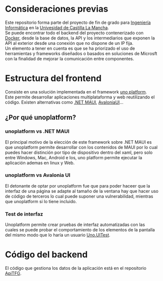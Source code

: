 # Consideraciones previas
Este repositorio forma parte del proyecto de fin de grado para [Ingeniería Informática](https://www.uclm.es/es/toledo/fcsociales/grado-informatica) en la [Univesidad de Castilla La Mancha](https://www.uclm.es/).<br/>
Se puede encontrar todo el backend del proyecto contenerizado con [Docker](https://www.docker.com/), desde la base de datos, la API y los intermediarios que exponen la API al exterior desde una conexión que no dispone de un IP fija.<br/>
Un elemento a tener en cuenta es que se ha priorizado el uso de herramientas y frameworks diseñados o basados en soluciones de Microsft con la finalidad de mejorar la comunicación entre componentes.<br/>
# Estructura del frontend
Consiste en una solución implementada en el framework [uno platform](https://platform.uno/).<br/>
Este permite desarrollar aplicaciones multiplataforma y web reutilizando el código. Existen alternativas como [.NET MAUI](https://dotnet.microsoft.com/en-us/apps/maui), [AvaloniaUI](https://avaloniaui.net/)...
## ¿Por qué unoplatform?
### unoplatform vs .NET MAUI
El principal motivo de la elección de este framework sobre .NET MAUI es que unoplatform permite desarrollar con los contenidos de MAUI por lo cual puedes hacer distinción por tipo de dispositivo dentro del xaml, pero solo entre Windows, Mac, Android e Ios, uno platform permite ejecutar la aplicación ademas en linux y Web.
### unoplatform vs Avalonia UI
El detonante de optar por unoplatform fue que para poder haceer que la interfaz de una página se adapte al tamaño de la ventana hay que hacer uso de código de terceros lo cual puede suponer una vulnerabilidad, mientras que unoplatform si lo tiene incluido.
### Test de interfaz
Unoplatform permite crear pruebas de interfaz automatizadas con las cuales se puede probar el comportamiento de los elementos de la pantalla del mismo modo que lo haría un usuario [Uno.UITest](https://platform.uno/docs/articles/external/uno.uitest/doc/using-uno-uitest.html).
# Código del backend
El código que gestiona los datos de la aplicación está en el repositorio [ApiTFG](https://github.com/loleandote22/ApiTFG).
